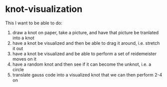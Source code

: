 # knot-visualization
This I want to be able to do:
1. draw a knot on paper, take a picture, and have that picture be tranlated into a knot
2. have a knot be visualized and then be able to drag it around, i.e. stretch it out
3. have a knot be visualized and be able to perform a set of reidemeister moves on it
4. have a random knot and then see if it can become the unknot, i.e. a circle
5. translate gauss code into a visualized knot that we can then perform 2-4 on
